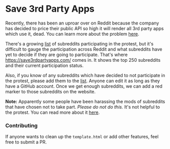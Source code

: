 # Save 3rd Party Apps

Recently, there has been an uproar over on Reddit because the company has decided to price their public API so high it will render all 3rd party apps which use it, dead. You can learn more about the problem [here](https://www.reddit.com/r/Save3rdPartyApps/comments/13yh0jf/dont_let_reddit_kill_3rd_party_apps/).

There's a growing [list](https://www.reddit.com/r/ModCoord/comments/1401qw5/incomplete_and_growing_list_of_participating/) of subreddits participating in the protest, but it's difficult to gauge the participation across Reddit and what subreddits have yet to decide if they are going to participate. That's where https://save3rdpartyapps.com/ comes in. It shows the top 250 subreddits and their current participation status.

Also, if you know of any subreddits which have decided to not participate in the protest, please add them to the [list](https://github.com/xNul/save-3rd-party-apps/wiki/List-of-Not-Participating-Subreddits). Anyone can edit it as long as they have a GitHub account. Once we get enough subreddits, we can add a red marker to those subreddits on the website.

**Note:** Apparently some people have been harassing the mods of subreddits that have chosen not to take part. *Please do not do this.* It's not helpful to the protest. You can read more about it [here](https://old.reddit.com/r/Save3rdPartyApps/comments/142si7s/do_not_harass_mods_who_have_chosen_not_to_take/).

### Contributing

If anyone wants to clean up the `template.html` or add other features, feel free to submit a PR.
